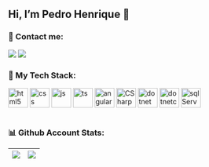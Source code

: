 ## Hi, I’m Pedro Henrique 👋

### 📱 Contact me:
<a href="https://www.linkedin.com/in/pedro-henrique-pereira-rodrigues-3221ab15a/"><img src="https://img.shields.io/badge/LinkedIn-0077B5?style=for-the-badge&logo=linkedin&logoColor=white"/></a>
<a href = "mailto:ph17092003@gmail.com"><img src="https://img.shields.io/badge/Gmail-D14836?style=for-the-badge&logo=gmail&logoColor=white" target="_blank"></a>

### 🚀 My Tech Stack:
  
<div style="display: inline_block">
  <img align="center" alt="html5" src="https://cdn.jsdelivr.net/gh/devicons/devicon/icons/html5/html5-original.svg" width="40" height="40" />
  <img align="center" alt="css" src="https://cdn.jsdelivr.net/gh/devicons/devicon/icons/css3/css3-original.svg" width="40" height="40" />
  <img align="center" alt="js" src="https://cdn.jsdelivr.net/gh/devicons/devicon/icons/javascript/javascript-original.svg" width="40" height="40" />
  <img align="center" alt="ts" src="https://cdn.jsdelivr.net/gh/devicons/devicon/icons/typescript/typescript-original.svg" width="40" height="40" />
  <img align="center" alt="angular" src="https://cdn.jsdelivr.net/gh/devicons/devicon/icons/angularjs/angularjs-original.svg" width="40" height="40" />
  <img align="center" alt="CSharp" src="https://cdn.jsdelivr.net/gh/devicons/devicon/icons/csharp/csharp-original.svg" width="40" height="40" />
  <img align="center" alt="dotnet" src="https://cdn.jsdelivr.net/gh/devicons/devicon/icons/dot-net/dot-net-original.svg" width="40" height="40" />
  <img align="center" alt="dotnetcore" src="https://cdn.jsdelivr.net/gh/devicons/devicon/icons/dotnetcore/dotnetcore-original.svg" width="40" height="40" />
  <img align="center" alt="sqlServer" src="https://cdn.jsdelivr.net/gh/devicons/devicon/icons/microsoftsqlserver/microsoftsqlserver-plain-wordmark.svg" width="40" height="40" />
</div><br/>

### 📊 Github Account Stats:
| ![](http://github-profile-summary-cards.vercel.app/api/cards/stats?username=Predoh1709&theme=github_dark) | ![](http://github-profile-summary-cards.vercel.app/api/cards/profile-details?username=Predoh1709&theme=github_dark) |
|:-:| :-: |
